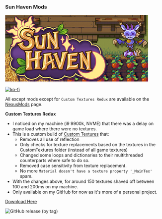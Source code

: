 ### Sun Haven Mods

![Game Logo](NexusImages/header.jpg)<br>

[![ko-fi](https://ko-fi.com/img/githubbutton_sm.svg)](https://ko-fi.com/F2F2DI3WA)<br>

All except mods except for `Custom Textures Redux` are available on the [NexusMods](https://www.nexusmods.com/sunhaven/users/4404677?tab=user+files&BH=1) page.

**Custom Textures Redux**

- I noticed on my machine (i9 9900k, NVME) that there was a delay on game load where there were no textures.
- This is a custom build of [Custom Textures](https://www.nexusmods.com/sunhaven/mods/6) that:
  - Removes all use of reflection
  - Only checks for texture replacements based on the textures in the CustomTextures folder (instead of all game textures)
  - Changed some loops and dictionaries to their multithreaded counterparts where safe to do so.
  - Removed case sensitivity from texture replacement.
  - No more `Material doesn't have a texture property '_MainTex'` spam.
- With the changes above, for around 150 textures shaved off between 100 and 200ms on my machine. 
- Only available on my GitHub for now as it's more of a personal project.

[Download Here](https://github.com/p1xel8ted/SunHaven/releases)

![GitHub release (by tag)](https://img.shields.io/github/downloads/p1xel8ted/SunHaven/CustomTexturesRedux/total?label=downloads&style=for-the-badge)